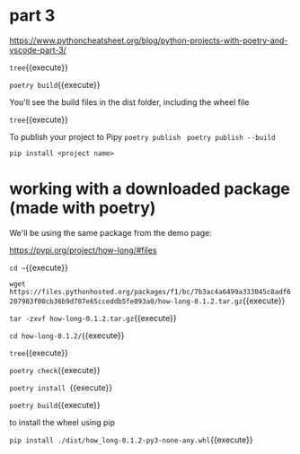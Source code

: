 # part 3
https://www.pythoncheatsheet.org/blog/python-projects-with-poetry-and-vscode-part-3/

`tree`{{execute}}

`poetry build`{{execute}}

You'll see the build files in the dist folder, including the wheel file

`tree`{{execute}}

To publish your project to Pipy
`poetry publish `
`poetry publish --build`


`pip install <project name>`


# working with a downloaded package (made with poetry)

We'll be using the same package from the demo page:

https://pypi.org/project/how-long/#files   

`cd ~`{{execute}}

`wget https://files.pythonhosted.org/packages/f1/bc/7b3ac4a6499a333045c8adf6207983f00cb36b9d787e65cceddb5fe093a0/how-long-0.1.2.tar.gz`{{execute}}


`tar -zxvf how-long-0.1.2.tar.gz`{{execute}}

`cd how-long-0.1.2/`{{execute}}

`tree`{{execute}}

`poetry check`{{execute}}

`poetry install `{{execute}}

`poetry build`{{execute}}

to install the wheel using pip

`pip install ./dist/how_long-0.1.2-py3-none-any.whl`{{execute}}